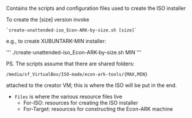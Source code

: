 # 
Contains the scripts and configuration files used to create the ISO installer

To create the [size] version invoke 

	`create-unattended-iso_Econ-ARK-by-size.sh [size]`
	
e.g., to create XUBUNTARK-MIN installer:

'''
	./create-unattended-iso_Econ-ARK-by-size.sh MIN
'''	

PS. The scripts assume that there are shared folders:

	/media/sf_VirtualBox/ISO-made/econ-ark-tools/{MAX,MIN}
	
attached to the creator VM; this is where the ISO will be put in the end.

* `Files` is where the various resource files live
   * For-ISO: resources for creating the ISO installer
   * For-Target: resources for constructing the Econ-ARK machine
